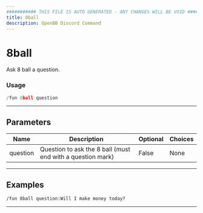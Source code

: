 ```yaml
---
########### THIS FILE IS AUTO GENERATED - ANY CHANGES WILL BE VOID ###########
title: 8ball
description: OpenBB Discord Command
---
```


# 8ball

Ask 8 ball a question.

### Usage

```python wordwrap
/fun 8ball question
```

---

## Parameters

| Name | Description | Optional | Choices |
| ---- | ----------- | -------- | ------- |
| question | Question to ask the 8 ball (must end with a question mark) | False | None |


---

## Examples

```
/fun 8ball question:Will I make money today?
```

---
